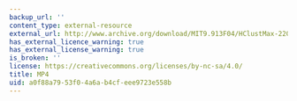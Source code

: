 ```yaml
---
backup_url: ''
content_type: external-resource
external_url: http://www.archive.org/download/MIT9.913F04/HClustMax-220k.mp4
has_external_licence_warning: true
has_external_license_warning: true
is_broken: ''
license: https://creativecommons.org/licenses/by-nc-sa/4.0/
title: MP4
uid: a0f88a79-53f0-4a6a-b4cf-eee9723e558b
---
```

